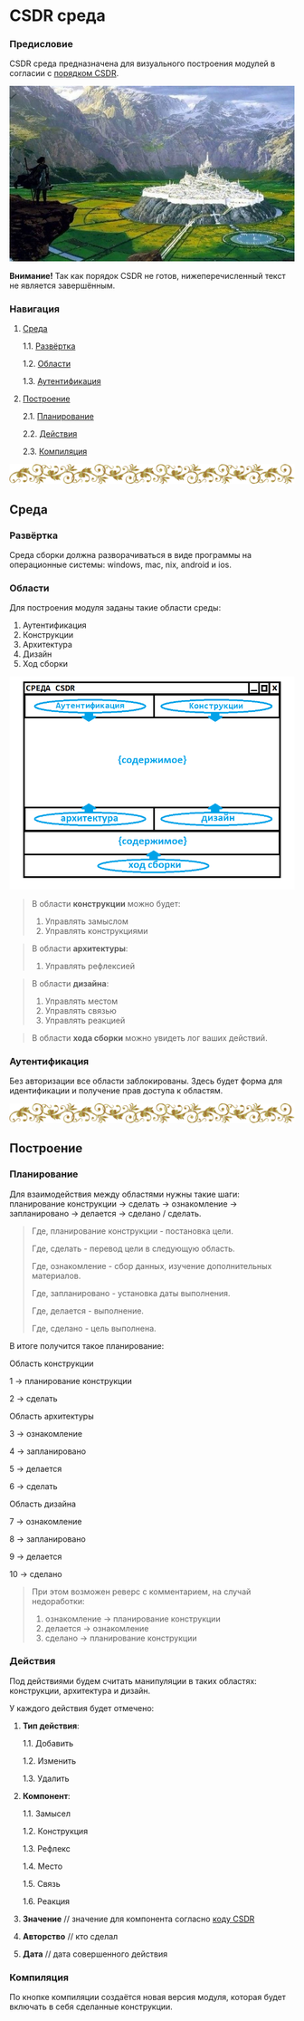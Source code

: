 # CSDR среда

<h3>Предисловие</h3>

CSDR среда предназначена для визуального построения модулей в согласии с <a href="https://github.com/it-architector/right.csdr">порядком CSDR</a>.

![](./Картинки/1.4.jpg)

**Внимание!** Так как порядок CSDR не готов, нижеперечисленный текст не является завершённым.

<h3>Навигация</h3>

1. <a href="#Среда">Среда</a>

     1.1. <a href="#Развёртка">Развёртка</a>
     
     1.2. <a href="#Области">Области</a>
     
     1.3. <a href="#Аутентификация">Аутентификация</a>
     
2. <a href="#Построение">Построение</a>

    2.1. <a href="#Действия">Планирование</a>

    2.2. <a href="#Действия">Действия</a>
    
    2.3. <a href="#Компиляция">Компиляция</a>
    
![---------------------](./Картинки/hr.png)

<h2>Среда</h2>

<h3>Развёртка</h3>

Среда сборки должна разворачиваться в виде программы на операционные системы: windows, mac, nix, android и ios.

<h3>Области</h3>

Для построения модуля заданы такие области среды:
1. Аутентификация
2. Конструкции
3. Архитектура
4. Дизайн
5. Ход сборки

![](./Картинки/program/shablon1.png)

> В области **конструкции** можно будет:
> 1. Управлять замыслом
> 2. Управлять конструкциями

> В области **архитектуры**:
> 1. Управлять рефлексией

> В области **дизайна**:
> 1. Управлять местом
> 2. Управлять связью
> 3. Управлять реакцией

> В области **хода сборки** можно увидеть лог ваших действий.

<h3>Аутентификация</h3>

Без авторизации все области заблокированы. Здесь будет форма для идентификации и получение прав доступа к областям.
    
![---------------------](./Картинки/hr.png)

<h2>Построение</h2>

<h3>Планирование</h3>

Для взаимодействия между областями нужны такие шаги: планирование конструкции → сделать → ознакомление → запланировано → делается  →  сделано / сделать.

> Где, планирование конструкции - постановка цели.
>
> Где, сделать - перевод цели в следующую область.
>
> Где, ознакомление - сбор данных, изучение дополнительных материалов.
>
> Где, запланировано - установка даты выполнения.
>
> Где, делается - выполнение.
>
> Где, сделано - цель выполнена.

В итоге получится такое планирование:

Область конструкции

1 → планирование конструкции

2 → сделать

Область архитектуры

3 → ознакомление

4 → запланировано

5 → делается

6 → сделать

Область дизайна

7 → ознакомление

8 → запланировано

9 → делается

10 → сделано

> При этом возможен реверс с комментарием, на случай недоработки:
> 1) ознакомление → планирование конструкции
> 2) делается  →  ознакомление
> 2) сделано  →  планирование конструкции

<h3>Действия</h3>

Под действиями будем считать манипуляции в таких областях: конструкции, архитектура и дизайн.

У каждого действия будет отмечено:

1. **Тип действия**:

     1.1. Добавить
     
     1.2. Изменить
     
     1.3. Удалить

2. **Компонент**:

     1.1. Замысел

     1.2. Конструкция

     1.3. Рефлекс
     
     1.4. Место
     
     1.5. Связь
     
     1.6. Реакция

3. **Значение** // значение для компонента согласно <a href="https://github.com/it-architector/code.csdr">коду CSDR</a>
     
4. **Авторство** // кто сделал
     
5. **Дата** // дата совершенного действия

<h3>Компиляция</h3>

По кнопке компиляции создаётся новая версия модуля, которая будет включать в себя сделанные конструкции.


